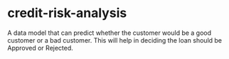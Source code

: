 # credit-risk-analysis
A data model that can predict whether the customer would be a good customer or a bad customer. This will help in deciding the loan should be Approved or Rejected.

